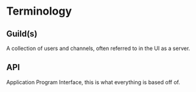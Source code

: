 # Terminology

## Guild(s)

A collection of users and channels, often referred to in the UI as a server.

## API

Application Program Interface, this is what everything is based off of.
